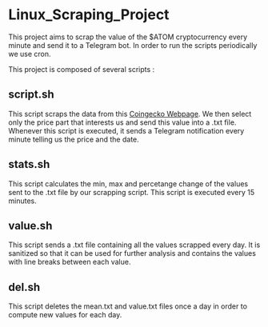 # Linux_Scraping_Project

This project aims to scrap the value of the $ATOM cryptocurrency every minute and send it to a Telegram bot.
In order to run the scripts periodically we use cron.

This project is composed of several scripts :

## script.sh

This script scraps the data from this [Coingecko Webpage](https://www.coingecko.com/fr/pi%C3%A8ces/cosmos-hub). We then select only the price part that interests us and send this value into a .txt file. Whenever this script is executed, it sends a Telegram notification every minute telling us the price and the date.

## stats.sh

This script calculates the min, max and percetange change of the values sent to the .txt file by our scrapping script. This script is executed every 15 minutes.

## value.sh

This script sends a .txt file containing all the values scrapped every day. It is sanitized so that it can be used for further analysis and contains the values with line breaks between each value.

## del.sh

This script deletes the mean.txt and value.txt files once a day in order to compute new values for each day.




